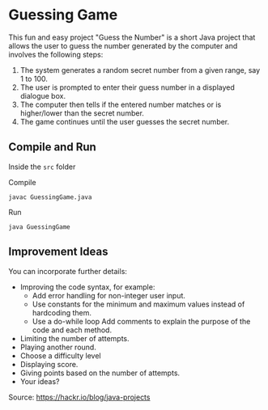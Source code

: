 # Guessing Game

This fun and easy project "Guess the Number" is a short Java project that allows the user to guess the number generated by the computer and involves the following steps:

1. The system generates a random secret number from a given range, say 1 to 100.
2. The user is prompted to enter their guess number in a displayed dialogue box.
3. The computer then tells if the entered number matches or is higher/lower than the secret number.
4. The game continues until the user guesses the secret number.

## Compile and Run

Inside the `src`  folder

Compile
```
javac GuessingGame.java
```
Run
```
java GuessingGame
```

## Improvement Ideas

You can incorporate further details:
- Improving the code syntax, for example:
    - Add error handling for non-integer user input.
    - Use constants for the minimum and maximum values instead of hardcoding them.
    - Use a do-while loop
Add comments to explain the purpose of the code and each method.
- Limiting the number of attempts. 
- Playing another round. 
- Choose a difficulty level
- Displaying score. 
- Giving points based on the number of attempts.
- Your ideas?

Source: https://hackr.io/blog/java-projects